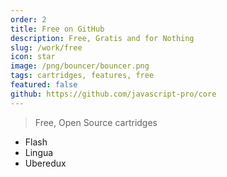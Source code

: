 ```yaml
---
order: 2
title: Free on GitHub
description: Free, Gratis and for Nothing
slug: /work/free
icon: star
image: /png/bouncer/bouncer.png
tags: cartridges, features, free
featured: false
github: https://github.com/javascript-pro/core
---
```


> Free, Open Source cartridges

- Flash
- Lingua
- Uberedux
